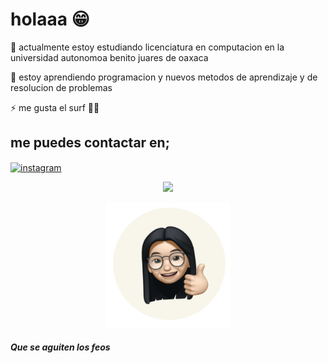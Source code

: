 # holaaa 😁
🔭 actualmente estoy estudiando licenciatura en computacion en la universidad autonomoa benito juares de oaxaca 

🌱 estoy aprendiendo programacion y nuevos metodos de aprendizaje y de resolucion de problemas 

⚡ me gusta el surf 🤙🏼


## me puedes contactar en;
<a href="https://www.instagram.com/ripchristros/" target="blank"><img align="center" src="https://user-images.githubusercontent.com/88904952/234981169-2dd1e58f-4b7e-468c-8213-034ba62156c3.png" alt="instagram" height="50" width="50" /></a>






<p align="center">
  <img src="(https://raw.githubusercontent.com/cristo69s/cristo69s/main/IMG_4125.png)" height="200"/>
</p>


<p align="center">
    <img width="200" src="https://github.com/Kathryn-Jie/Kathryn-Jie/blob/main/kathryn.png">
</p>





##### Que se aguiten los feos
